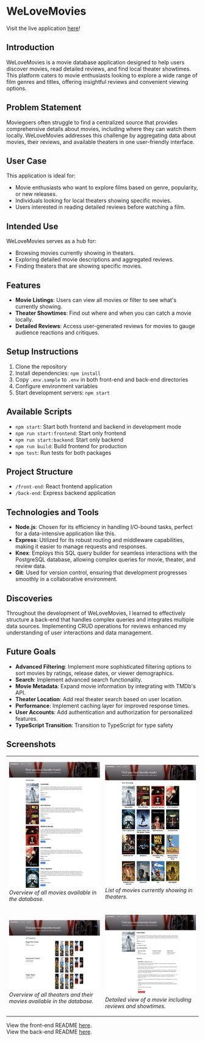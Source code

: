 # WeLoveMovies

Visit the live application [here](https://welovemovies-front-end-ribo.onrender.com/)!

## Introduction

WeLoveMovies is a movie database application designed to help users discover movies, read detailed reviews, and find local theater showtimes. This platform caters to movie enthusiasts looking to explore a wide range of film genres and titles, offering insightful reviews and convenient viewing options.

## Problem Statement

Moviegoers often struggle to find a centralized source that provides comprehensive details about movies, including where they can watch them locally. WeLoveMovies addresses this challenge by aggregating data about movies, their reviews, and available theaters in one user-friendly interface.

## User Case

This application is ideal for:

- Movie enthusiasts who want to explore films based on genre, popularity, or new releases.
- Individuals looking for local theaters showing specific movies.
- Users interested in reading detailed reviews before watching a film.

## Intended Use

WeLoveMovies serves as a hub for:

- Browsing movies currently showing in theaters.
- Exploring detailed movie descriptions and aggregated reviews.
- Finding theaters that are showing specific movies.

## Features

- **Movie Listings**: Users can view all movies or filter to see what's currently showing.
- **Theater Showtimes**: Find out where and when you can catch a movie locally.
- **Detailed Reviews**: Access user-generated reviews for movies to gauge audience reactions and critiques.

## Setup Instructions

1. Clone the repository
2. Install dependencies: `npm install`
3. Copy `.env.sample` to `.env` in both front-end and back-end directories
4. Configure environment variables
5. Start development servers: `npm start`

## Available Scripts

- `npm start`: Start both frontend and backend in development mode
- `npm run start:frontend`: Start only frontend
- `npm run start:backend`: Start only backend
- `npm run build`: Build frontend for production
- `npm test`: Run tests for both packages

## Project Structure

- `/front-end`: React frontend application
- `/back-end`: Express backend application

## Technologies and Tools

- **Node.js**: Chosen for its efficiency in handling I/O-bound tasks, perfect for a data-intensive application like this.
- **Express**: Utilized for its robust routing and middleware capabilities, making it easier to manage requests and responses.
- **Knex**: Employs this SQL query builder for seamless interactions with the PostgreSQL database, allowing complex queries for movie, theater, and review data.
- **Git**: Used for version control, ensuring that development progresses smoothly in a collaborative environment.

## Discoveries

Throughout the development of WeLoveMovies, I learned to effectively structure a back-end that handles complex queries and integrates multiple data sources. Implementing CRUD operations for reviews enhanced my understanding of user interactions and data management.

## Future Goals

- **Advanced Filtering**: Implement more sophisticated filtering options to sort movies by ratings, release dates, or viewer demographics.
- **Search**: Implement advanced search functionality.
- **Movie Metadata**: Expand movie information by integrating with TMDb's API.
- **Theater Location**: Add real theater search based on user location.
- **Performance**: Implement caching layer for improved response times.
- **User Accounts**: Add authentication and authorization for personalized features.
- **TypeScript Transition**: Transition to TypeScript for type safety

## Screenshots

<table>
<tr>
<td width="50%">

![All Movies](/images/all_movies.jpeg)
_Overview of all movies available in the database._

</td>
<td width="50%">

![Now Showing](/images/now_showing.jpeg)
_List of movies currently showing in theaters._

</td>
</tr>
<tr>
<td width="50%">

![All Theaters](/images/all_theaters.jpeg)
_Overview of all theaters and their movies available in the database._

</td>
<td width="50%">

![Specific Movie Details](/images/specific_movie.jpeg)
_Detailed view of a movie including reviews and showtimes._

</td>
</tr>
</table>

View the front-end README [here](/front-end/README.md). </br>
View the back-end README [here](/back-end/README.md).
